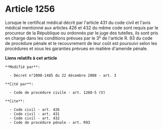 # Article 1256

Lorsque le certificat médical décrit par l'article 431 du code civil et l'avis médical mentionné aux articles 426 et 432 du
même code sont requis par le procureur de la République ou ordonnés par le juge des tutelles, ils sont pris en charge dans
les conditions prévues par le 3° de l'article R. 93 du code de procédure pénale et le recouvrement de leur coût est poursuivi
selon les procédures et sous les garanties prévues en matière d'amende pénale.

**Liens relatifs à cet article**

	**Modifié par**:

	  - Décret n°2008-1485 du 22 décembre 2008 - art. 3

	**Cité par**:

	  - Code de procédure civile - art. 1260-5 (V)

	**Cite**:

	  - Code civil - art. 426
	  - Code civil - art. 431
	  - Code civil - art. 432
	  - Code de procédure pénale - art. R93
